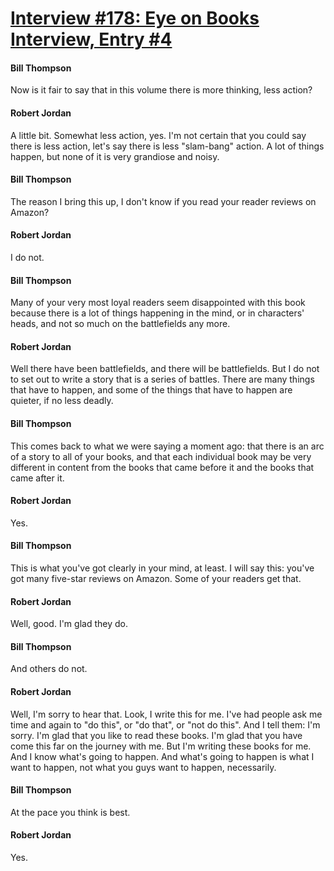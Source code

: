 # [Interview #178: Eye on Books Interview, Entry #4](https://www.theoryland.com/intvmain.php?i=178#4)

#### Bill Thompson

Now is it fair to say that in this volume there is more thinking, less action?

#### Robert Jordan

A little bit. Somewhat less action, yes. I'm not certain that you could say there is less action, let's say there is less "slam-bang" action. A lot of things happen, but none of it is very grandiose and noisy.

#### Bill Thompson

The reason I bring this up, I don't know if you read your reader reviews on Amazon?

#### Robert Jordan

I do not.

#### Bill Thompson

Many of your very most loyal readers seem disappointed with this book because there is a lot of things happening in the mind, or in characters' heads, and not so much on the battlefields any more.

#### Robert Jordan

Well there have been battlefields, and there will be battlefields. But I do not to set out to write a story that is a series of battles. There are many things that have to happen, and some of the things that have to happen are quieter, if no less deadly.

#### Bill Thompson

This comes back to what we were saying a moment ago: that there is an arc of a story to all of your books, and that each individual book may be very different in content from the books that came before it and the books that came after it.

#### Robert Jordan

Yes.

#### Bill Thompson

This is what you've got clearly in your mind, at least. I will say this: you've got many five-star reviews on Amazon. Some of your readers get that.

#### Robert Jordan

Well, good. I'm glad they do.

#### Bill Thompson

And others do not.

#### Robert Jordan

Well, I'm sorry to hear that. Look, I write this for me. I've had people ask me time and again to "do this", or "do that", or "not do this". And I tell them: I'm sorry. I'm glad that you like to read these books. I'm glad that you have come this far on the journey with me. But I'm writing these books for me. And I know what's going to happen. And what's going to happen is what I want to happen, not what you guys want to happen, necessarily.

#### Bill Thompson

At the pace you think is best.

#### Robert Jordan

Yes.

